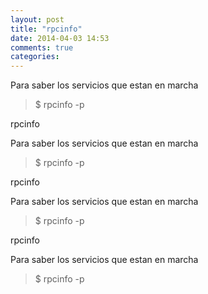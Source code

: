 ```yaml
---
layout: post
title: "rpcinfo"
date: 2014-04-03 14:53
comments: true
categories: 
---
```

Para saber los servicios que estan en marcha

>$ rpcinfo -p

rpcinfo

Para saber los servicios que estan en marcha

>$ rpcinfo -p

rpcinfo

Para saber los servicios que estan en marcha

>$ rpcinfo -p

rpcinfo

Para saber los servicios que estan en marcha

>$ rpcinfo -p

